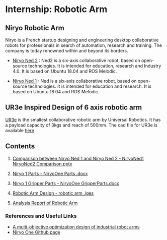 
# Internship: Robotic Arm

## Niryo Robotic Arm
Niryo is a French startup designing and engineering desktop collaborative robots for professionals in search of automation, research and training. The company is today renowned within and beyond its borders.

+ [Niryo Ned 2](https://niryo.com/products-cobots/robot-ned-2/) : Ned2 is a six-axis collaborative robot, based on open-source technologies. It is intended for education, research and Industry 4.0. It is based on Ubuntu 18.04 and ROS Melodic.

+ [Niryo Ned 1](https://niryo.com/products-cobots/robot-ned-2/) : Ned is a six-axis collaborative robot, based on open-source technologies. It is intended for education and research. It is based on Ubuntu 18.04 and ROS Melodic.

## UR3e Inspired Design of 6 axis robotic arm
[UR3e](https://www.universal-robots.com/products/ur3-robot/) is the smallest collaborative robotic arm by Universal Robotics. It has a payload capacity of 3kgs and reach of 500mm. 
The cad file for UR3e is available [here](https://www.universal-robots.com/download/mechanical-e-series/ur3e/robot-ur3e-jt-file-e-series/)

## Contents
1. [Comparison between Niryo Ned 1 and Niryo Ned 2 - NiryoNed1 NiryoNed2 Comparison.pptx](https://github.com/ak-and-co911/Robotic_Arm_IOTinternship/blob/main/NiryoNed1%20NiryoNed2%20Comparison.pptx)

1. [Niryo 1 Parts - NiryoOne Parts .docx](https://github.com/ak-and-co911/Robotic_Arm_IOTinternship/blob/main/NiryoOne%20GripperParts.docx](https://github.com/ak-and-co911/Robotic_Arm_IOTinternship/blob/main/NiryoOne%20Parts%20.docx)https://github.com/ak-and-co911/Robotic_Arm_IOTinternship/blob/main/NiryoOne%20Parts%20.docx)

1. [Niryo 1 Gripper Parts - NiryoOne GripperParts.docx](https://github.com/ak-and-co911/Robotic_Arm_IOTinternship/blob/main/NiryoOne%20GripperParts.docx)

1. [Robotic Arm Design - robotic arm .iges](https://github.com/ak-and-co911/Robotic_Arm_IOTinternship/blob/main/robotic%20arm%20.iges)

5. [Analysis Report of Robotic Arm]() 

### References and Useful Links
+ [A multi-objective optimization design of industrial robot arms](https://doi.org/10.1016/j.aej.2022.06.052)
+ [Niryo One Github page](https://github.com/NiryoRobotics)
